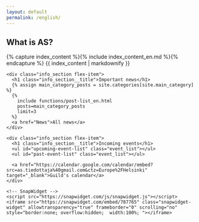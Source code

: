 ```yaml
---
layout: default
permalink: /english/
---
```

<div class="home">

<article class="post">

  <div class="info_section flex-item">
    <h1 class="info_section__title">What is AS?</h1>
      {% capture index_content %}{% include index_content_en.md %}{% endcapture %}
      {{ index_content | markdownify }}
  </div>

  <div class="post-content flex-container">

    <div class="info_section flex-item">
      <h1 class="info_section__title">Important news</h1>
      {% assign main_category_posts = site.categories[site.main_category] %}
      {%
        include functions/post-list_en.html
        posts=main_category_posts
        limit=3
      %}
      <a href="News">All news</a>
    </div>

    <div class="info_section flex-item">
      <h1 class="info_section__title">Incoming events</h1>
      <ul id="upcoming-event-list" class="event_list"></ul>
      <ul id="past-event-list" class="event_list"></ul>

      <a href="https://calendar.google.com/calendar/embed?src=as.tiedottaja%40gmail.com&ctz=Europe%2FHelsinki" target="_blank">Guild's calendar</a>
    </div>

    <!-- SnapWidget -->
    <script src="https://snapwidget.com/js/snapwidget.js"></script>
    <iframe src="https://snapwidget.com/embed/787765" class="snapwidget-widget" allowtransparency="true" frameborder="0" scrolling="no" style="border:none; overflow:hidden;  width:100%; "></iframe>

  </div>

</article>

</div>

<script src="{{ "/static/js/moment.min.js" | absolute_url }}"></script>
<script src="{{ "/static/js/format-google-calendar.js" | absolute_url }}"></script>
<script type="text/javascript">
  var startDate = new Date();
  var endDate = new Date();
  startDate.setDate(startDate.getDate() - 1);
  endDate.setFullYear(startDate.getFullYear() + 2);
  var timestamp_start = startDate.toISOString();
  var timestamp_end = endDate.toISOString();

  formatGoogleCalendar.init({
    calendarUrl: 'https://www.googleapis.com/calendar/v3/calendars/as.tiedottaja@gmail.com/events?key=AIzaSyCJrtmGOeEFAq912lwijvCmKR33SAtC_qo',
    past: false,
    upcoming: true,
    sameDayTimes: true,
    dayNames: true,
    pastTopN: -1,
    upcomingTopN: 5,
    recurringEvents: true,
    itemsTagName: 'li',
    upcomingSelector: '#upcoming-event-list',
    pastSelector: '#past-event-list',
    upcomingHeading: '',
    pastHeading: '',
    format: ['*summary*', '*date*', '*description*'],
    timeMin: timestamp_start,
    timeMax: timestamp_end
  });
</script>
